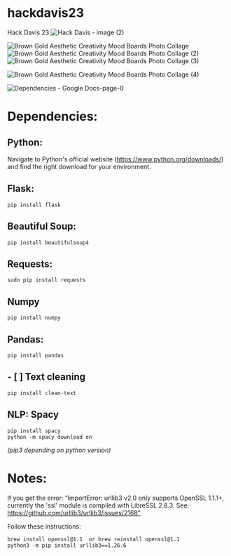 # hackdavis23
Hack Davis 23
![Hack Davis - image (2)](https://github.com/ainekeenan/hackdavis23/assets/100050987/86986281-cf5e-4d85-ac94-d35ac18cc4d0)

![Brown Gold Aesthetic Creativity Mood Boards Photo Collage](https://github.com/ainekeenan/hackdavis23/assets/100050987/25fef853-f664-4769-99e7-f7bf8fbf5573)
![Brown Gold Aesthetic Creativity Mood Boards Photo Collage (2)](https://github.com/ainekeenan/hackdavis23/assets/100050987/f10c55e1-b0ce-4fee-ba5f-5cb088a51062)
![Brown Gold Aesthetic Creativity Mood Boards Photo Collage (3)](https://github.com/ainekeenan/hackdavis23/assets/100050987/ea41b011-fad0-4e67-9193-ccb53cbb7f04)


![Brown Gold Aesthetic Creativity Mood Boards Photo Collage (4)](https://github.com/ainekeenan/hackdavis23/assets/100050987/c980397e-df75-46cc-aa1c-7e53b23bff01)


![Dependencies - Google Docs-page-0](https://github.com/ainekeenan/hackdavis23/assets/100050987/6460dd11-7a36-4c2d-a03e-fc7915cde60a)



# **Dependencies:**

## **Python:** 
Navigate to Python's official website (https://www.python.org/downloads/) and find the right download for your environment. 
## **Flask:**
```
pip install flask    
```
## **Beautiful Soup:**
```
pip install beautifulsoup4  
  ```
## **Requests:**
```
sudo pip install requests  
  ```
## **Numpy**
 ```
pip install numpy
 ```
## **Pandas:**
```
pip install pandas
  ```
## - [ ] **Text cleaning**
```
pip install clean-text
```
## **NLP: Spacy**
```
pip install spacy
python -m spacy download en
  ```

 *(pip3 depending on python version)*

# **Notes:**

If you get the error:
“ImportError: urllib3 v2.0 only supports OpenSSL 1.1.1+, currently the 'ssl' module is compiled with LibreSSL 2.8.3. See: https://github.com/urllib3/urllib3/issues/2168”
 
 Follow these instructions:
```
brew install openssl@1.1  or brew reinstall openssl@1.1
python3 -m pip install urllib3==1.26.6  
```


